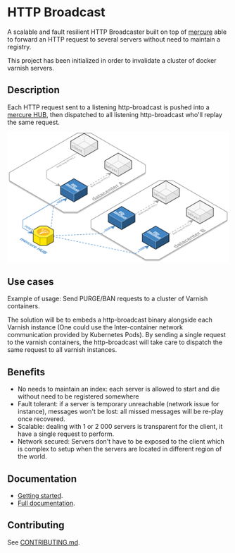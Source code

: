 # HTTP Broadcast

A scalable and fault resilient HTTP Broadcaster built on top of [mercure](https://github.com/dunglas/mercure)
able to forward an HTTP request to several servers without need to maintain a
registry.

This project has been initialized in order to invalidate a cluster of docker
varnish servers.

## Description

Each HTTP request sent to a listening http-broadcast is pushed into a 
[mercure HUB](https://github.com/dunglas/mercure), then dispatched to 
all listening http-broadcast who'll replay the same request.

![Schema](docs/schema.svg)

## Use cases

Example of usage: Send PURGE/BAN requests to a cluster of Varnish containers.

The solution will be to embeds a http-broadcast binary alongside each Varnish
instance (One could use the Inter-container network communication provided by
Kubernetes Pods). By sending a single request to the varnish containers, the
http-broadcast will take care to dispatch the same request to all varnish
instances.

## Benefits

* No needs to maintain an index: each server is allowed to start and die
  without need to be registered somewhere
* Fault tolerant: if a server is temporary unreachable (network issue for
  instance), messages won't be lost: all missed messages will be re-play once
  recovered.
* Scalable: dealing with 1 or 2 000 servers is transparent for the client, it
  have a single request to perform.
* Network secured: Servers don't have to be exposed to the client which is
  complex to setup when the servers are located in different region of the
  world.
  
## Documentation

* [Getting started](docs/install.md).
* [Full documentation](docs/README.md).

## Contributing

See [CONTRIBUTING.md](CONTRIBUTING.md).
